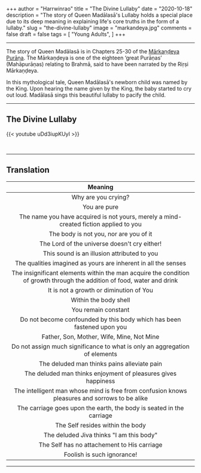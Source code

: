 +++
author = "Harrwinrao"
title = "The Divine Lullaby"
date = "2020-10-18"
description = "The story of Queen Madālasā's Lullaby holds a special place due to its deep meaning in explaining life's core truths in the form of a lullaby."
slug = "the-divine-lullaby"
image = "markandeya.jpg"
comments = false
draft = false
tags = [
    "Young Adults",
]
+++

---

The story of Queen Madālasā is in Chapters 25-30 of the [Mārkaṇḍeya Purāṇa](https://practicalphilosophy.org.au/extras/mada-lasa/). The Mārkaṇḍeya is one of the eighteen ‘great Purāṇas’ (Mahāpurāṇas) relating to Brahmā, said to have been narrated by the Riṛṣi Mārkaṇḍeya.

In this mythological tale, Queen Madālasā's newborn child was named by the King. Upon hearing the name given by the King, the baby started to cry out loud. Madālasā sings this beautiful lullaby to pacify the child.

---

## The Divine Lullaby

{{< youtube uDd3iupKUyI >}}

<br>

---

## Translation

| Meaning   |
| :----:  |
| Why are you crying? |
| You are pure |
| The name you have acquired is not yours, merely a mind-created fiction applied to you |
| The body is not you, nor are you of it |
| The Lord of the universe doesn't cry either! |
| This sound is an illusion attributed to you |
| The qualities imagined as yours are inherent in all the senses |
| The insignificant elements within the man acquire the condition of growth through the addition of food, water and drink |
| It is not a growth or diminution of You |
| Within the body shell |
| You remain constant |
| Do not become confounded by this body which has been fastened upon you |
| Father, Son, Mother, Wife, Mine, Not Mine |
| Do not assign much significance to what is only an aggregation of elements |
| The deluded man thinks pains alleviate pain |
| The deluded man thinks enjoyment of pleasures gives happiness |
| The intelligent man whose mind is free from confusion knows pleasures and sorrows to be alike |
| The carriage goes upon the earth, the body is seated in the carriage |
| The Self resides within the body |
| The deluded Jiva thinks "I am this body" |
| The Self has no attachement to His carriage |
| Foolish is such ignorance! |

---